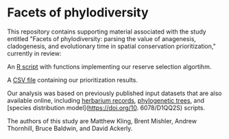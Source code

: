 # Facets of phylodiversity

This repository contains supporting material associated with the study entitled "Facets of phylodiversity: parsing the value of anagenesis, cladogenesis, and evolutionary time in spatial conservation prioritization," currently in review:

An [R script](prioritize.R) with functions implementing our reserve selection algortihm.

A [CSV file](rankings.csv) containing our prioritization results.

Our analysis was based on previously published input datasets that are also available online, including [herbarium records](https://doi.org/10.6078/D1KX0V), [phylogenetic trees](https://doi.org/10.6078/D1VD4P), and [species distribution model](https://doi.org/10. 6078/D1QQ2S) scripts.

The authors of this study are Matthew Kling, Brent Mishler, Andrew Thornhill, Bruce Baldwin, and David Ackerly.
